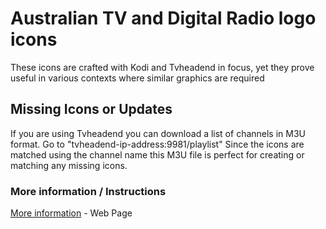 # Australian TV and Digital Radio logo icons

These icons are crafted with Kodi and Tvheadend in focus, yet they prove useful in various contexts where similar graphics are required

## Missing Icons or Updates

If you are using Tvheadend you can download a list of channels in M3U format. Go to "tvheadend-ip-address:9981/playlist" Since the icons are matched using the channel name this M3U file is perfect for creating or matching any missing icons.

### More information / Instructions

[More information](https://pureservices.com.au/our-work/australian-tv-logos-icons-tvheadend-kodi/) - Web Page
